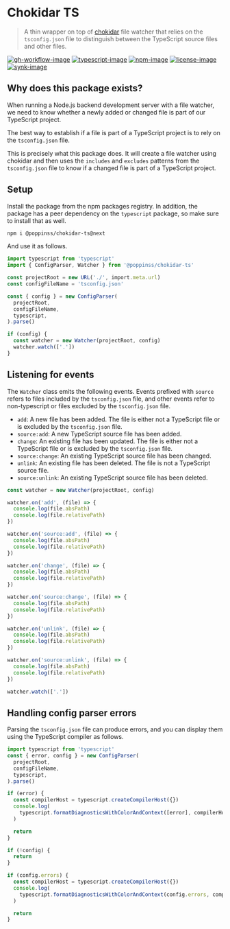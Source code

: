 # Chokidar TS
> A thin wrapper on top of [chokidar](https://github.com/paulmillr/chokidar) file watcher that relies on the `tsconfig.json` file to distinguish between the TypeScript source files and other files.

[![gh-workflow-image]][gh-workflow-url] [![typescript-image]][typescript-url] [![npm-image]][npm-url] [![license-image]][license-url] [![synk-image]][synk-url]

## Why does this package exists?
When running a Node.js backend development server with a file watcher, we need to know whether a newly added or changed file is part of our TypeScript project.

The best way to establish if a file is part of a TypeScript project is to rely on the `tsconfig.json` file.

This is precisely what this package does. It will create a file watcher using chokidar and then uses the `includes` and `excludes` patterns from the `tsconfig.json` file to know if a changed file is part of a TypeScript project.

## Setup
Install the package from the npm packages registry. In addition, the package has a peer dependency on the `typescript` package, so make sure to install that as well.

```sh
npm i @poppinss/chokidar-ts@next
```

And use it as follows.

```ts
import typescript from 'typescript'
import { ConfigParser, Watcher } from '@poppinss/chokidar-ts'

const projectRoot = new URL('./', import.meta.url)
const configFileName = 'tsconfig.json'

const { config } = new ConfigParser(
  projectRoot,
  configFileName,
  typescript,
).parse()

if (config) {
  const watcher = new Watcher(projectRoot, config)
  watcher.watch(['.'])
}
```

## Listening for events
The `Watcher` class emits the following events. Events prefixed with `source` refers to files included by the `tsconfig.json` file, and other events refer to non-typescript or files excluded by the `tsconfig.json` file.

- `add`: A new file has been added. The file is either not a TypeScript file or is excluded by the `tsconfig.json` file.
- `source:add`: A new TypeScript source file has been added.
- `change`: An existing file has been updated. The file is either not a TypeScript file or is excluded by the `tsconfig.json` file.
- `source:change`: An existing TypeScript source file has been changed.
- `unlink`: An existing file has been deleted. The file is not a TypeScript source file.
- `source:unlink`: An existing TypeScript source file has been deleted.

```ts
const watcher = new Watcher(projectRoot, config)

watcher.on('add', (file) => {
  console.log(file.absPath)
  console.log(file.relativePath)
})

watcher.on('source:add', (file) => {
  console.log(file.absPath)
  console.log(file.relativePath)
})

watcher.on('change', (file) => {
  console.log(file.absPath)
  console.log(file.relativePath)
})

watcher.on('source:change', (file) => {
  console.log(file.absPath)
  console.log(file.relativePath)
})

watcher.on('unlink', (file) => {
  console.log(file.absPath)
  console.log(file.relativePath)
})

watcher.on('source:unlink', (file) => {
  console.log(file.absPath)
  console.log(file.relativePath)
})

watcher.watch(['.'])
```

## Handling config parser errors
Parsing the `tsconfig.json` file can produce errors, and you can display them using the TypeScript compiler as follows.

```ts
import typescript from 'typescript'
const { error, config } = new ConfigParser(
  projectRoot,
  configFileName,
  typescript,
).parse()

if (error) {
  const compilerHost = typescript.createCompilerHost({})
  console.log(
    typescript.formatDiagnosticsWithColorAndContext([error], compilerHost)
  )

  return
}

if (!config) {
  return
}

if (config.errors) {
  const compilerHost = typescript.createCompilerHost({})
  console.log(
    typescript.formatDiagnosticsWithColorAndContext(config.errors, compilerHost)
  )

  return
}
```

[gh-workflow-image]: https://img.shields.io/github/actions/workflow/status/poppinss/chokidar-ts/test.yml?style=for-the-badge
[gh-workflow-url]: https://github.com/poppinss/chokidar-ts/actions/workflows/test.yml "Github action"

[typescript-image]: https://img.shields.io/badge/Typescript-294E80.svg?style=for-the-badge&logo=typescript
[typescript-url]: "typescript"

[npm-image]: https://img.shields.io/npm/v/@poppinss/chokidar-ts.svg?style=for-the-badge&logo=npm
[npm-url]: https://npmjs.org/package/@poppinss/chokidar-ts 'npm'

[license-image]: https://img.shields.io/npm/l/@poppinss/chokidar-ts?color=blueviolet&style=for-the-badge
[license-url]: LICENSE.md 'license'

[synk-image]: https://img.shields.io/snyk/vulnerabilities/github/poppinss/chokidar-ts?label=Synk%20Vulnerabilities&style=for-the-badge
[synk-url]: https://snyk.io/test/github/poppinss/chokidar-ts?targetFile=package.json 'synk'
